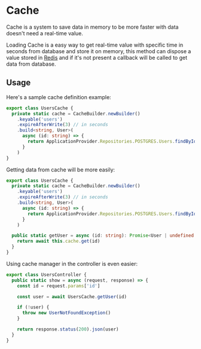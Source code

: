 # Cache

Cache is a system to save data in memory to be more faster with data doesn't need a real-time value.

Loading Cache is a easy way to get real-time value with specific time in seconds from database and store it on memory,
this method can dispose a value stored in [Redis](https://redis.io) and if it's not present a callback will be called to get data from database.

## Usage

Here's a sample cache definition example:

```ts
export class UsersCache {
  private static cache = CacheBuilder.newBuilder()
    .keyable('users')
    .expireAfterWrite(3) // in seconds
    .build<string, User>(
      async (id: string) => {
        return ApplicationProvider.Repositories.POSTGRES.Users.findById({ id })
      }
    )
}
```

Getting data from cache will be more easily:

```ts
export class UsersCache {
  private static cache = CacheBuilder.newBuilder()
    .keyable('users')
    .expireAfterWrite(3) // in seconds
    .build<string, User>(
      async (id: string) => {
        return ApplicationProvider.Repositories.POSTGRES.Users.findById({ id })
      }
    )

  public static getUser = async (id: string): Promise<User | undefined | null> => {
    return await this.cache.get(id)
  }
}
```

Using cache manager in the controller is even easier:

```ts
export class UsersController {
  public static show = async (request, response) => {
    const id = request.params['id']

    const user = await UsersCache.getUser(id)

    if (!user) {
      throw new UserNotFoundException()
    }

    return response.status(200).json(user)
  }
}
```
